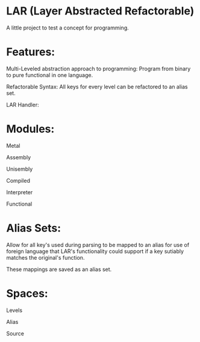# LAR (Layer Abstracted Refactorable)
A little project to test a concept for programming.


# Features:

Multi-Leveled abstraction approach to programming: Program from binary to pure functional in one language.

Refactorable Syntax: All keys for every level can be refactored to an alias set.

LAR Handler:

# Modules:
Metal

Assembly

Unisembly

Compiled

Interpreter

Functional


# Alias Sets:
Allow for all key's used during parsing to be mapped to an alias for use of foreign language that LAR's functionality could support if a key sutiably matches the original's function.

These mappings are saved as an alias set.

# Spaces:

Levels

Alias

Source
